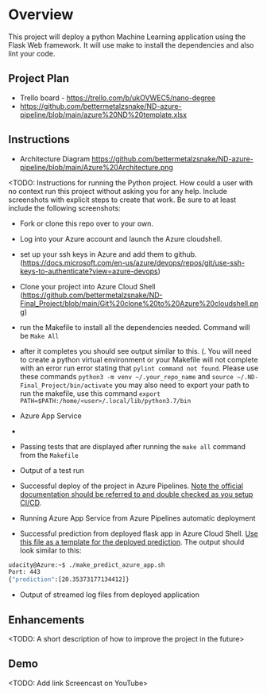 # Overview

This project will deploy a python Machine Learning application using the Flask Web framework. It will use make to install the dependencies and also lint your code.

## Project Plan

* Trello board - https://trello.com/b/ukOVWEC5/nano-degree
* https://github.com/bettermetalzsnake/ND-azure-pipeline/blob/main/azure%20ND%20template.xlsx

## Instructions

 * Architecture Diagram  https://github.com/bettermetalzsnake/ND-azure-pipeline/blob/main/Azure%20Architecture.png

<TODO:  Instructions for running the Python project.  How could a user with no context run this project without asking you for any help.  Include screenshots with explicit steps to create that work. Be sure to at least include the following screenshots:

* Fork or clone this repo over to your own.
* Log into your Azure account and launch the Azure cloudshell.
* set up your ssh keys in Azure and add them to github. (https://docs.microsoft.com/en-us/azure/devops/repos/git/use-ssh-keys-to-authenticate?view=azure-devops)
* Clone your project into Azure Cloud Shell (https://github.com/bettermetalzsnake/ND-Final_Project/blob/main/Git%20clone%20to%20Azure%20cloudshell.png)
* run the Makefile to install all the dependencies needed. Command will be `Make All`
* after it completes you should see output similar to this. (. You will need to create a python virtual environment or your Makefile will not complete with an error run error stating that `pylint command not found`. Please use these commands `python3 -m venv ~/.your_repo_name` and `source ~/.ND-Final_Project/bin/activate` you may also need to export your path to run the makefile, use this command `export PATH=$PATH:/home/<user>/.local/lib/python3.7/bin`
* Azure App Service

* 

* Passing tests that are displayed after running the `make all` command from the `Makefile`

* Output of a test run

* Successful deploy of the project in Azure Pipelines.  [Note the official documentation should be referred to and double checked as you setup CI/CD](https://docs.microsoft.com/en-us/azure/devops/pipelines/ecosystems/python-webapp?view=azure-devops).

* Running Azure App Service from Azure Pipelines automatic deployment

* Successful prediction from deployed flask app in Azure Cloud Shell.  [Use this file as a template for the deployed prediction](https://github.com/udacity/nd082-Azure-Cloud-DevOps-Starter-Code/blob/master/C2-AgileDevelopmentwithAzure/project/starter_files/flask-sklearn/make_predict_azure_app.sh).
The output should look similar to this:

```bash
udacity@Azure:~$ ./make_predict_azure_app.sh
Port: 443
{"prediction":[20.35373177134412]}
```

* Output of streamed log files from deployed application

> 

## Enhancements

<TODO: A short description of how to improve the project in the future>

## Demo 

<TODO: Add link Screencast on YouTube>

